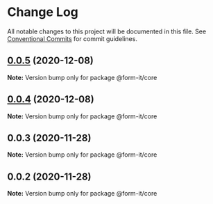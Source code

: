 # Change Log

All notable changes to this project will be documented in this file.
See [Conventional Commits](https://conventionalcommits.org) for commit guidelines.

## [0.0.5](https://github.com/imcuttle/form-it/compare/v0.0.4...v0.0.5) (2020-12-08)

**Note:** Version bump only for package @form-it/core

## [0.0.4](https://github.com/imcuttle/form-it/compare/v0.0.3...v0.0.4) (2020-12-08)

**Note:** Version bump only for package @form-it/core

## 0.0.3 (2020-11-28)

**Note:** Version bump only for package @form-it/core

## 0.0.2 (2020-11-28)

**Note:** Version bump only for package @form-it/core
